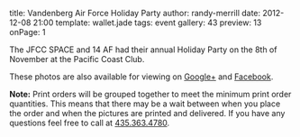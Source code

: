 title: Vandenberg Air Force Holiday Party
author: randy-merrill
date: 2012-12-08 21:00
template: wallet.jade
tags: event
gallery: 43
preview: 13
onPage: 1

The JFCC SPACE and 14 AF had their annual Holiday Party on the 8th of November at the Pacific Coast Club.

<span class="more"></span>

These photos are also available for viewing on [Google+][plus] and [Facebook][fb].

**Note:** Print orders will be grouped together to meet the minimum print order quantities. This means that there may be a wait between when you place the order and when the pictures are printed and delivered. If you have any questions feel free to call at [435.363.4780][tel].

[plus]: https://plus.google.com/photos/114870301499667220446/albums/
[fb]: https://www.facebook.com/media/set/
[tel]: tel:+14353634780
